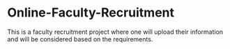 # Online-Faculty-Recruitment
This is a faculty recruitment project where one will upload their information and will be considered based on the requirements.
